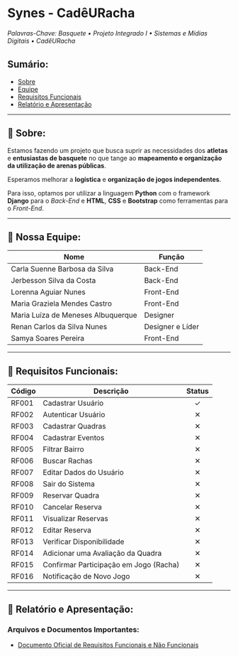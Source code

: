 # Synes - CadêURacha

###### Palavras-Chave: Basquete • Projeto Integrado I • Sistemas e Mídias Digitais • CadêURacha

## Sumário:
- [Sobre](#sobre)
- [Equipe](#equipe)
- [Requisitos Funcionais](#requisitos-funcionais)
- [Relatório e Apresentação](#relatório-e-apresentação)

---

<a id="sobre"></a>
## 🎥 Sobre:

Estamos fazendo um projeto que busca suprir as necessidades dos **atletas** e **entusiastas de basquete** no que tange ao **mapeamento e organização da utilização de arenas públicas**.  

Esperamos melhorar a **logística** e **organização de jogos independentes**.  

Para isso, optamos por utilizar a linguagem **Python** com o framework **Django** para o *Back-End* e **HTML**, **CSS** e **Bootstrap** como ferramentas para o *Front-End*.

---

<a id="equipe"></a>
## 🙋 Nossa Equipe:

| Nome                                | Função             |
|-------------------------------------|--------------------|
| Carla Suenne Barbosa da Silva       | Back-End           |
| Jerbesson Silva da Costa            | Back-End           |
| Lorenna Aguiar Nunes                | Front-End          |
| Maria Graziela Mendes Castro        | Front-End          |
| Maria Luíza de Meneses Albuquerque  | Designer           |
| Renan Carlos da Silva Nunes         | Designer e Líder   |
| Samya Soares Pereira                | Front-End          |

---

<a id="requisitos-funcionais"></a>
## 📑 Requisitos Funcionais: 

| Código | Descrição                  | Status |
|--------|----------------------------|:------:|
| RF001  | Cadastrar Usuário          |   ✓    |
| RF002  | Autenticar Usuário         |   ✕    |
| RF003  | Cadastrar Quadras          |   ✕    |
| RF004  | Cadastrar Eventos          |   ✕    |
| RF005  | Filtrar Bairro             |   ✕    |
| RF006  | Buscar Rachas              |   ✕    |
| RF007  | Editar Dados do Usuário    |   ✕    |
| RF008  | Sair do Sistema            |   ✕    |
| RF009  | Reservar Quadra                 |   ✕    |
| RF010  | Cancelar Reserva                 |   ✕    |
| RF011  | Visualizar Reservas                 |   ✕    |
| RF012  | Editar Reserva                 |   ✕    |
| RF013  | Verificar Disponibilidade               |   ✕    |
| RF014  | Adicionar uma Avaliação da Quadra       |   ✕    |
| RF015  | Confirmar Participação em Jogo (Racha)  |   ✕    |
| RF016  |  Notificação de Novo Jogo |   ✕    |



---

<a id="relatório-e-apresentação"></a>
## 📝 Relatório e Apresentação:

### Arquivos e Documentos Importantes:
- [Documento Oficial de Requisitos Funcionais e Não Funcionais](https://docs.google.com/document/d/1Ld6v-xZWNANKwsz1KVL2QF71mMjOWA8E/edit?usp=sharing&ouid=116392937404212256733&rtpof=true&sd=true)

